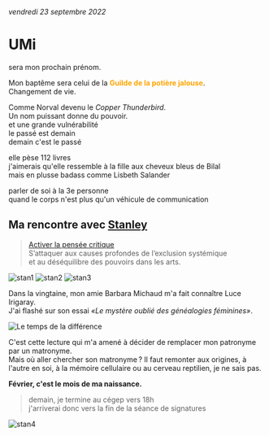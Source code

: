 <link rel="stylesheet" href="css/style.css">

*vendredi 23 septembre 2022*  

# UMi
sera mon prochain prénom.  
  
Mon baptême sera celui de la <strong style="color:orange">Guilde de la potière jalouse</strong>.  
Changement de vie.   
  
Comme Norval devenu le _Copper Thunderbird_.  
Un nom puissant donne du pouvoir.  
et une grande vulnérabilité  
le passé est demain  
demain c'est le passé  
  
elle pèse 112 livres  
j'aimerais qu'elle ressemble à la fille aux cheveux bleus de Bilal  
mais en plusse badass comme Lisbeth Salander  
  
parler de soi à la 3e personne  
quand le corps n'est plus qu'un véhicule de communication  



## Ma rencontre avec [Stanley](https://www.fevrierstanley.com/)
  
> [Activer la pensée critique](https://www.fevrierstanley.com/)     
S’attaquer aux causes profondes de l’exclusion systémique   
et au déséquilibre des pouvoirs dans les arts.  

![stan1](media/meeting-stanley.png) ![stan2](media/chatting-with-stanley.png) ![stan3](media/confidences.png)

Dans la vingtaine, mon amie Barbara Michaud m'a fait connaître Luce Irigaray.  
J'ai flashé sur son essai *«Le mystère oublié des généalogies féminines»*. 
  
![Le temps de la différence](media/le-temps-de-la-difference.jpeg)  
  
C'est cette lecture qui m'a amené à décider de remplacer mon patronyme par un matronyme.  
Mais où aller chercher son matronyme ? Il faut remonter aux origines, à l'autre en soi, à la mémoire cellulaire ou au cerveau reptilien, je ne sais pas.    
  
__Février, c'est le mois de ma naissance.__    
  
> demain, je termine au cégep vers 18h  
j'arriverai donc vers la fin de la séance de signatures  
  
  
![stan4](media/planning-real-meeting.png)